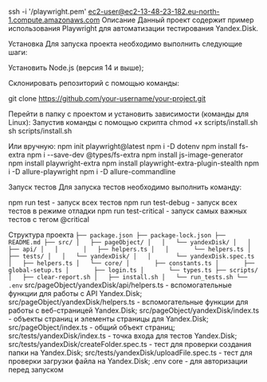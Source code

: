  ssh -i '/playwright.pem'  ec2-user@ec2-13-48-23-182.eu-north-1.compute.amazonaws.com
Описание
Данный проект содержит пример использования Playwright для автоматизации тестирования Yandex.Disk.

Установка
Для запуска проекта необходимо выполнить следующие шаги:

Установить Node.js (версия 14 и выше);

Склонировать репозиторий с помощью команды:

git clone https://github.com/your-username/your-project.git

Перейти в папку с проектом и установить зависимости (команды для Linux):
Запустив команды c помощью скрипта
chmod +x scripts/install.sh
sh scripts/install.sh

Или вручную:
npm init playwright@latest
npm i -D dotenv
npm install fs-extra
npm i --save-dev @types/fs-extra
npm install js-image-generator
npm install playwright-extra
npm install playwright-extra-plugin-stealth
npm i -D allure-playwright
npm i -D allure-commandline

Запуск тестов
Для запуска тестов необходимо выполнить команду:

npm run test - запуск всех тестов
npm run test-debug - запуск всех тестов в режиме отладки
npm run test-critical - запуск самых важных тестов с тегом @critical

Структура проекта
`
├── package.json
├── package-lock.json
├── README.md
├── src/
│   ├── pageObject/
│   │   └── yandexDisk/
│   │       ├── api/
│   │       │   ├── helpers.ts
│   │       └── helpers.ts
│   ├── tests/
│   │   └── yandexDisk/
│   │       └── yandexDisk.spec.ts
│   ├── helpers.ts
│   └── core/
│       ├── constants.ts
│       ├── global-setup.ts
│       ├── login.ts
│       └── types.ts
├── scripts/
│   ├── clear-report.sh
│   ├── install.sh
│   └── run_tests.sh
└── .env
`
src/pageObject/yandexDisk/api/helpers.ts - вспомогательные функции для работы с API Yandex.Disk;
src/pageObject/yandexDisk/helpers.ts - вспомогательные функции для работы с веб-страницей Yandex.Disk;
src/pageObject/yandexDisk/index.ts - объекты страниц и элементы страницы для Yandex.Disk;
src/pageObject/index.ts - общий объект страниц;
src/tests/yandexDisk/index.ts - точка входа для тестов Yandex.Disk;
src/tests/yandexDisk/createFolder.spec.ts - тест для проверки создания папки на Yandex.Disk;
src/tests/yandexDisk/uploadFile.spec.ts - тест для проверки загрузки файла на Yandex.Disk;
.env
core - для авторизации перед запуском
